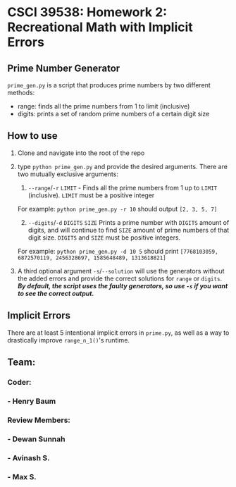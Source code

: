 # CSCI 39538: Homework 2: Recreational Math with Implicit Errors

## Prime Number Generator
`prime_gen.py` is a script that produces prime numbers by two different methods:
- range: finds all the prime numbers from 1 to limit (inclusive)
- digits: prints a set of random prime numbers of a certain digit size

## How to use
1. Clone and navigate into the root of the repo
2. type `python prime_gen.py` and provide the desired arguments. There are two mutually exclusive arguments:
    1. `--range`/`-r` `LIMIT` - Finds all the prime numbers from 1 up to `LIMIT` (inclusive). `LIMIT` must be a positive integer
    
    For example: `python prime_gen.py -r 10` should output `[2, 3, 5, 7]`
    
    2. `--digits`/`-d` `DIGITS` `SIZE` Prints a prime number with `DIGITS` amount of digits, and will continue to find `SIZE` amount of prime numbers of that digit size. `DIGITS` and `SIZE` must be positive integers.
    
    For example: `python prime_gen.py -d 10 5` should print `[7768103059, 6872570119, 2456328697, 1585648489, 1313618821]`
3. A third optional argument `-s`/`--solution` will use the generators without the added errors and provide the correct solutions for `range` or `digits`. __*By default, the script uses the faulty generators, so use `-s` if you want to see the correct output.*__ 

## Implicit Errors
There are at least 5 intentional implicit errors in `prime.py`, as well as a way to drastically improve `range_n_1()`'s runtime.

## Team:
### Coder:
### - Henry Baum
### Review Members: 
### - Dewan Sunnah
### - Avinash S.
### - Max S.
